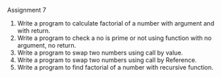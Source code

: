 Assignment 7

1. Write a program to calculate factorial of a number with argument and with return.
2. Write a program to check a no is prime or not using function with no argument, no return. 
3. Write a program to swap two numbers using call by value.
4. Write a program to swap two numbers using call by Reference.
5. Write a program to find factorial of a number with recursive function.